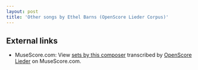 ```yaml
---
layout: post
title: 'Other songs by Ethel Barns (OpenScore Lieder Corpus)'
---
```


## External links

- MuseScore.com: View [sets by this composer] transcribed by [OpenScore Lieder] on MuseScore.com.

[sets by this composer]: https://musescore.com/openscore-lieder-corpus/sets/5106884
[OpenScore Lieder]: https://musescore.com/openscore-lieder-corpus

